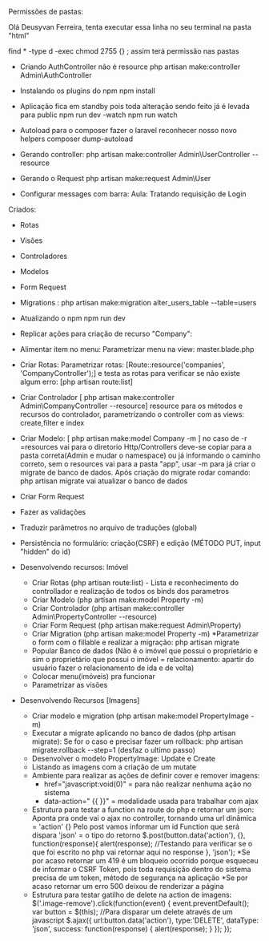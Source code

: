 Permissões de pastas:

Olá Deusyvan Ferreira, tenta executar essa linha no seu terminal na pasta "html" 

find * -type d -exec chmod 2755 {} \;
assim terá permissão nas pastas

- Criando AuthController não é resource
php artisan make:controller Admin\AuthController

- Instalando os plugins do npm
npm install

- Aplicação fica em standby pois toda alteração sendo feito já é levada para public
npm run dev -watch 
npm run watch 

- Autoload para o composer fazer o laravel reconhecer nosso novo helpers
composer dump-autoload

- Gerando controller:
php artisan make:controller Admin\UserController --resource

- Gerando o Request
php artisan make:request Admin\User

- Configurar messages com barra: Aula: Tratando requisição de Login

Criados:
- Rotas
- Visões
- Controladores
- Modelos
- Form Request
- Migrations : php artisan make:migration alter_users_table --table=users 

- Atualizando o npm 
npm run dev

- Replicar ações para criação de recurso "Company":
 - Alimentar item no menu: Parametrizar menu na view: master.blade.php 

 - Criar Rotas: Parametrizar rotas: [Route::resource('companies', 'CompanyController');] e testa as rotas para verificar se não existe algum erro: [php artisan route:list]

 - Criar Controlador [ php artisan make:controller Admin\CompanyController --resource] resource para os métodos e recursos do controlador, parametrizando o controller com as views: create,filter e index

 - Criar Modelo: [ php artisan make:model Company -m ] no caso de -r =resources vai para o diretorio Http/Controllers deve-se copiar para a pasta correta(Admin e mudar o namespace) ou já informando o caminho correto, sem o resources vai para a pasta "app", usar -m para já criar o migrate de banco de dados.  Após criação do migrate rodar comando: php artisan migrate vai atualizar o banco de dados

 - Criar Form Request
 - Fazer as validações
 - Traduzir parâmetros no arquivo de traduções (global)
 - Persistência no formulário: 
    criação(CSRF) e 
    edição (MÉTODO PUT, input "hidden" do id)

- Desenvolvendo recursos: Imóvel
  - Criar Rotas (php artisan route:list) - Lista e reconhecimento do controllador e realização de todos os binds dos parametros
  - Criar Modelo (php artisan make:model Property -m)
  - Criar Controlador (php artisan make:controller Admin\PropertyController --resource)
  - Criar Form Request (php artisan make:request Admin\Property)
  - Criar Migration (php artisan make:model Property -m)
    *Parametrizar o form com o fillable e realizar a migração: php artisan migrate
  - Popular Banco de dados (Não é o imóvel que possui o proprietário e sim o proprietário que possui o imóvel = relacionamento: apartir do usuário fazer o relacionamento de ida e de volta)
  - Colocar menu(imóveis) pra funcionar
  - Parametrizar as visões

- Desenvolvendo Recursos [Imagens]
  - Criar modelo e migration (php artisan make:model PropertyImage -m)
  - Executar a migrate aplicando no banco de dados (php artisan migrate):
    Se for o caso e precisar fazer um rollback: php artisan migrate:rollback --step=1 (desfaz o ultimo passo)
  - Desenvolver o modelo PropertyImage: Update e Create
  - Listando as imagens com a criação de um mutate
  - Ambiente para realizar as ações de definir cover e remover imagens:
    - href="javascript:void(0)" = para não realizar nenhuma ação no sistema
    - data-action=" {{ }}" = modalidade usada para trabalhar com ajax 
  - Estrutura para testar a function na route do php e retornar um json:
    Aponta pra onde vai o ajax no controller, tornando uma url dinâmica = 'action'
     {} Pelo post vamos informar um id
     Function que será dispara
     'json' = o tipo do retorno
     $.post(button.data('action'), {}, function(response){
      alert(response); //Testando para verificar se o que foi escrito no php vai retornar aqui no response
      }, 'json');
    *Se por acaso retornar um 419 é um bloqueio ocorrido porque esqueceu de informar o CSRF Token, pois toda requisição dentro do sistema precisa de um token, método de segurança na aplicação
    *Se por acaso retornar um erro 500 deixou de renderizar a página
  - Estrutura para testar gatilho de delete na action de imagens:
    $('.image-remove').click(function(event) {
        event.preventDefault();
        var button = $(this);
        //Para disparar um delete através de um javascript
        $.ajax({
            url:button.data('action'),
            type:'DELETE',
            dataType: 'json',
            success: function(response) {
                alert(response); 
            }
        });
    });
  
  
